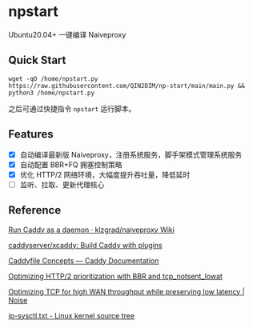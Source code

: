 # npstart

Ubuntu20.04+ 一键编译 Naiveproxy

## Quick Start

```shell
wget -qO /home/npstart.py https://raw.githubusercontent.com/QIN2DIM/np-start/main/main.py && python3 /home/npstart.py
```

之后可通过快捷指令 `npstart` 运行脚本。

## Features

- [x] 自动编译最新版 Naiveproxy，注册系统服务，脚手架模式管理系统服务
- [x] 自动配置 BBR+FQ 拥塞控制策略
- [x] 优化 HTTP/2 网络环境，大幅度提升吞吐量，降低延时
- [ ] 监听、拉取、更新代理核心

## Reference

[Run Caddy as a daemon · klzgrad/naiveproxy Wiki](https://github.com/klzgrad/naiveproxy/wiki/Run-Caddy-as-a-daemon)

[caddyserver/xcaddy: Build Caddy with plugins](https://github.com/caddyserver/xcaddy)

[Caddyfile Concepts — Caddy Documentation](https://caddyserver.com/docs/caddyfile/concepts#structure)

[Optimizing HTTP/2 prioritization with BBR and tcp_notsent_lowat](https://blog.cloudflare.com/http-2-prioritization-with-nginx/)

[Optimizing TCP for high WAN throughput while preserving low latency | Noise](https://noise.getoto.net/2022/07/01/optimizing-tcp-for-high-wan-throughput-while-preserving-low-latency/)

[ip-sysctl.txt - Linux kernel source tree](https://git.kernel.org/pub/scm/linux/kernel/git/torvalds/linux.git/tree/Documentation/networking/ip-sysctl.txt?id=bb077d600689dbf9305758efed1e16775db1c84c#n843)
